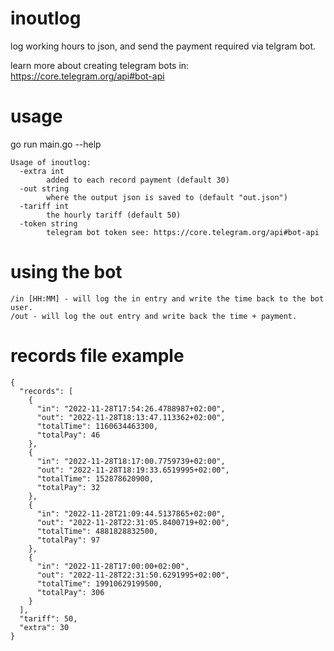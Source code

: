 
# inoutlog
log working hours to json, and send the payment required via telgram bot.

learn more about creating telegram bots in: https://core.telegram.org/api#bot-api

# usage
go run main.go --help 

```
Usage of inoutlog:
  -extra int
        added to each record payment (default 30)
  -out string
        where the output json is saved to (default "out.json")
  -tariff int
        the hourly tariff (default 50)
  -token string
        telegram bot token see: https://core.telegram.org/api#bot-api
```

# using the bot
```
/in [HH:MM] - will log the in entry and write the time back to the bot user.
/out - will log the out entry and write back the time + payment.
```

# records file example
```
{
  "records": [
    {
      "in": "2022-11-28T17:54:26.4788987+02:00",
      "out": "2022-11-28T18:13:47.113362+02:00",
      "totalTime": 1160634463300,
      "totalPay": 46
    },
    {
      "in": "2022-11-28T18:17:00.7759739+02:00",
      "out": "2022-11-28T18:19:33.6519995+02:00",
      "totalTime": 152878620900,
      "totalPay": 32
    },
    {
      "in": "2022-11-28T21:09:44.5137865+02:00",
      "out": "2022-11-28T22:31:05.8400719+02:00",
      "totalTime": 4881828832500,
      "totalPay": 97
    },
    {
      "in": "2022-11-28T17:00:00+02:00",
      "out": "2022-11-28T22:31:50.6291995+02:00",
      "totalTime": 19910629199500,
      "totalPay": 306
    }
  ],
  "tariff": 50,
  "extra": 30
}
```

